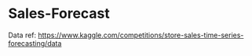 # Sales-Forecast
Data ref: https://www.kaggle.com/competitions/store-sales-time-series-forecasting/data
